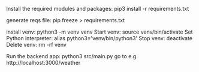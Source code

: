 Install the required modules and packages:
pip3 install -r requirements.txt

generate reqs file:
pip freeze > requirements.txt

install venv:
python3 -m venv venv
Start venv:
source venv/bin/activate
Set Python interpreter:
alias python3='venv/bin/python3'
Stop venv:
deactivate
Delete venv:
rm -rf venv

Run the backend app:
python3 src/main.py
go to e.g. http://localhost:3000/weather